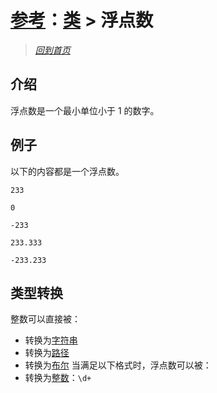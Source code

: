 # [参考](../references.md)：[类](class.md) > 浮点数

> [*回到首页*](https://github.com/Flowtopia-Studio/FlowtopiaScript-Documentation)

## 介绍
浮点数是一个最小单位小于 1 的数字。

## 例子
以下的内容都是一个浮点数。
```
233
```
```
0
```
```
-233
```
```
233.333
```
```
-233.233
```

## 类型转换
整数可以直接被：
 - 转换为[字符串](string.md)
 - 转换为[路径](path.md)
 - 转换为[布尔](bool.md)
当满足以下格式时，浮点数可以被：
 - 转换为[整数](integer.md)：`\d+`
